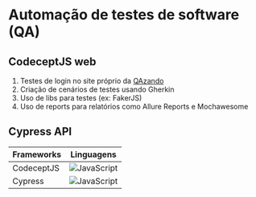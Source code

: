 # Automação de testes de software (QA)

## CodeceptJS web
1. Testes de login no site próprio da [QAzando](https://automationpratice.com.br/)
2. Criação de cenários de testes usando Gherkin
3. Uso de libs para testes (ex: FakerJS)
4. Uso de reports para relatórios como Allure Reports e Mochawesome

## Cypress API


| Frameworks  | Linguagens |
| ------------- |:-------------:|
| CodeceptJS    | ![JavaScript](https://img.shields.io/badge/javascript-%23323330.svg?style=for-the-badge&logo=javascript&logoColor=%23F7DF1E)     |
| Cypress       | ![JavaScript](https://img.shields.io/badge/javascript-%23323330.svg?style=for-the-badge&logo=javascript&logoColor=%23F7DF1E)     |

